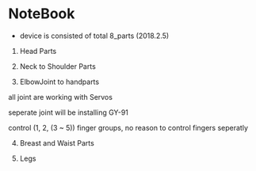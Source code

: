 # NoteBook

* device is consisted of total 8_parts (2018.2.5)

1. Head Parts

2. Neck to Shoulder Parts

3. ElbowJoint to handparts

all joint are working with Servos

seperate joint will be installing GY-91

control (1, 2, (3 ~ 5)) finger groups, no reason to control fingers seperatly

4. Breast and Waist Parts

5. Legs
 
